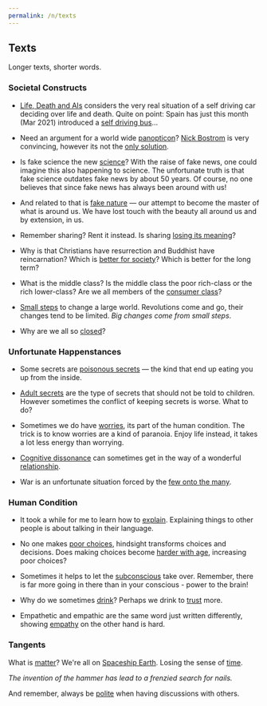 ```yaml
---
permalink: /n/texts
---
```


## Texts

Longer texts, shorter words.

### Societal Constructs

- [Life, Death and AIs](/a/life-death-and-ais) considers the very real situation of a self driving car deciding over life and death. Quite on point: Spain has just this month (Mar 2021) introduced a [self driving bus](https://www.weforum.org/agenda/2021/03/europe-first-autonomous-electric-buses-spain/)...

- Need an argument for a world wide [panopticon](https://aeon.co/essays/none-of-our-technologies-has-managed-to-destroy-humanity-yet)? [Nick Bostrom](https://nickbostrom.com/) is very convincing, however its not the [only solution](/a/panopticon).

- Is fake science the new [science](/a/science)? With the raise of fake news, one could imagine this also happening to science. The unfortunate truth is that fake science outdates fake news by about 50 years. Of course, no one believes that since fake news has always been around with us!

- And related to that is [fake nature](/a/nature) — our attempt to become the master of what is around us. We have lost touch with the beauty all around us and by extension, in us.

- Remember sharing? Rent it instead. Is sharing [losing its meaning](/a/share)?

- Why is that Christians have resurrection and Buddhist have reincarnation? Which is [better for society](/a/reincarnation-v-resurrection)? Which is better for the long term?

- What is the middle class? Is the middle class the poor rich-class or the rich lower-class? Are we all members of the [consumer class](/a/consumer)?

- [Small steps](/t/smallchanges) to change a large world. Revolutions come and go, their changes tend to be limited. *Big changes come from small steps*.

- Why are we all so [closed](/w/closed)?

### Unfortunate Happenstances

- Some secrets are [poisonous secrets](/a/poisoned-secrets) — the kind that end up eating you up from the inside.

- [Adult secrets](/a/how-tell-children-adult-secrets) are the type of secrets that should not be told to children. However sometimes the conflict of keeping secrets is worse. What to do?

- Sometimes we do have [worries](/a/will-we-be-shot), its part of the human condition. The trick is to know worries are a kind of paranoia. Enjoy life instead, it takes a lot less energy than worrying.

- [Cognitive dissonance](/w/cognitive-dissonance) can sometimes get in the way of a wonderful [relationship](/a/cognitive-dissonance-in-relationships).

- War is an unfortunate situation forced by the [few onto the many](/n/europe).

### Human Condition

- It took a while for me to learn how to [explain](/w/explain). Explaining things to other people is about talking in their language.

- No one makes [poor choices](/w/poor-choices), hindsight transforms choices and decisions. Does making choices become [harder with age](/w/choices), increasing poor choices?

- Sometimes it helps to let the [subconscious](/w/subconscious) take over. Remember, there is far more going in there than in your conscious - power to the brain!

- Why do we sometimes [drink](/w/alcohol)? Perhaps we drink to [trust](/w/trust) more.

- Empathetic and empathic are the same word just written differently, showing [empathy](/w/empathy) on the other hand is hard.

### Tangents

What is [matter](/w/matter)? We're all on [Spaceship Earth](/w/earth). Losing the sense of [time](/w/time).

*The invention of the hammer has lead to a frenzied search for nails.*

And remember, always be [polite](/a/argue) when having discussions with others.
